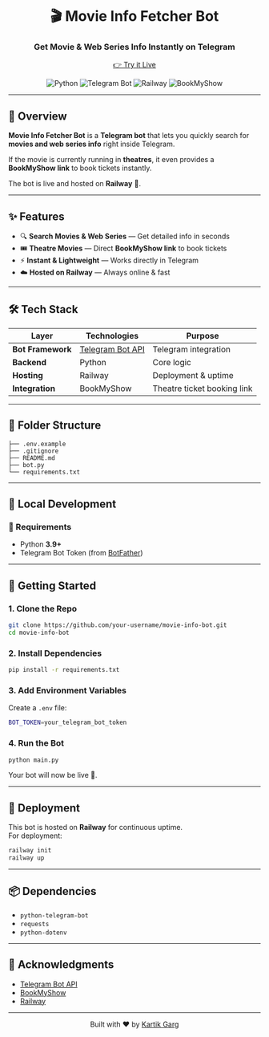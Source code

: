 <div align="center">

# 🎬 Movie Info Fetcher Bot  
### Get Movie & Web Series Info Instantly on Telegram  

[👉 Try it Live](https://t.me/MyMovieInfoFetcherbot)

</div>

<p align="center">
  <img src="https://img.shields.io/badge/Python-3776AB?style=for-the-badge&logo=python&logoColor=white" alt="Python"/>
  <img src="https://img.shields.io/badge/Telegram%20Bot-0088cc?style=for-the-badge&logo=telegram&logoColor=white" alt="Telegram Bot"/>
  <img src="https://img.shields.io/badge/Railway-0B0D0E?style=for-the-badge&logo=railway&logoColor=white" alt="Railway"/>
  <img src="https://img.shields.io/badge/BookMyShow-E40046?style=for-the-badge&logoColor=white" alt="BookMyShow"/>
</p>

---

## 📌 Overview  

**Movie Info Fetcher Bot** is a **Telegram bot** that lets you quickly search for **movies and web series info** right inside Telegram.  

If the movie is currently running in **theatres**, it even provides a **BookMyShow link** to book tickets instantly.  

The bot is live and hosted on **Railway** 🚂.  

---

## ✨ Features  

- 🔍 **Search Movies & Web Series** — Get detailed info in seconds  
- 🎟️ **Theatre Movies** — Direct **BookMyShow link** to book tickets  
- ⚡ **Instant & Lightweight** — Works directly in Telegram  
- ☁️ **Hosted on Railway** — Always online & fast  

---

## 🛠️ Tech Stack  

| Layer | Technologies | Purpose |
|-------|--------------|---------|
| **Bot Framework** | [Telegram Bot API](https://core.telegram.org/bots) | Telegram integration |
| **Backend** | Python | Core logic |
| **Hosting** | Railway | Deployment & uptime |
| **Integration** | BookMyShow | Theatre ticket booking link |

---

## 📁 Folder Structure  

```
├── .env.example
├── .gitignore
├── README.md
├── bot.py
└── requirements.txt
```

---

## 🧪 Local Development  

### 🔧 Requirements  

- Python **3.9+**  
- Telegram Bot Token (from [BotFather](https://t.me/BotFather))  

---

## 🏁 Getting Started  

### 1. Clone the Repo  

```bash
git clone https://github.com/your-username/movie-info-bot.git
cd movie-info-bot
```

### 2. Install Dependencies  

```bash
pip install -r requirements.txt
```

### 3. Add Environment Variables  

Create a `.env` file:  

```bash
BOT_TOKEN=your_telegram_bot_token
```

### 4. Run the Bot  

```bash
python main.py
```

Your bot will now be live 🚀.  

---

## 🚦 Deployment  

This bot is hosted on **Railway** for continuous uptime.  
For deployment:  

```bash
railway init
railway up
```

---

## 📦 Dependencies  

- `python-telegram-bot`  
- `requests`  
- `python-dotenv`  

---

## 🙌 Acknowledgments  

- [Telegram Bot API](https://core.telegram.org/bots)  
- [BookMyShow](https://in.bookmyshow.com/)  
- [Railway](https://railway.app/)  

---

<div align="center">
  Built with ❤️ by <a href="https://github.com/kartik0905">Kartik Garg</a>
</div>  
